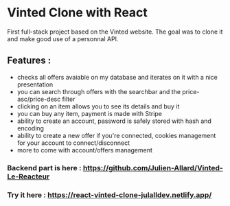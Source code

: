 # Vinted Clone with React

First full-stack project based on the Vinted website.
The goal was to clone it and make good use of a personnal API.

## Features :

- checks all offers avaiable on my database and iterates on it with a nice presentation
- you can search through offers with the searchbar and the price-asc/price-desc filter
- clicking on an item allows you to see its details and buy it
- you can buy any item, payment is made with Stripe
- ability to create an account, password is safely stored with hash and encoding
- ability to create a new offer if you're connected, cookies management for your account to connect/disconnect
- more to come with account/offers management

### Backend part is here : https://github.com/Julien-Allard/Vinted-Le-Reacteur

### Try it here : https://react-vinted-clone-julalldev.netlify.app/
